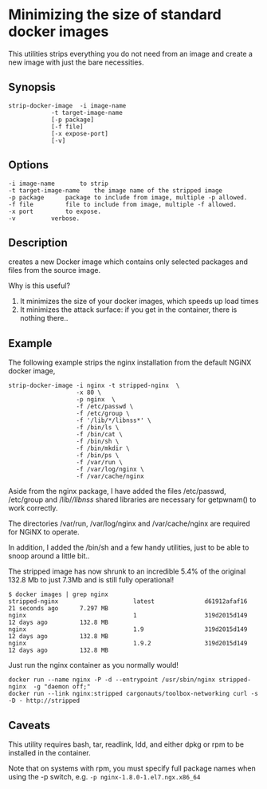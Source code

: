 # Minimizing the size of standard docker images

This utilities strips everything you do not need from an image and create a new image with just the bare necessities.

## Synopsis
	strip-docker-image 	-i image-name
				-t target-image-name
				[-p package]
				[-f file]
				[-x expose-port]
				[-v]

## Options
	-i image-name		to strip
	-t target-image-name	the image name of the stripped image
	-p package		package to include from image, multiple -p allowed.
	-f file			file to include from image, multiple -f allowed.
	-x port			to expose.
	-v			verbose.

## Description
creates a new Docker image which contains only selected packages and files from the source image.

Why is this useful?

1. It minimizes the size of your docker images, which speeds up load times
2. It minimizes the attack surface: if you get in the container, there is nothing there..

## Example
The following example strips the nginx installation from the default NGiNX docker image,

```
strip-docker-image -i nginx -t stripped-nginx  \
				   -x 80 \
				   -p nginx  \
				   -f /etc/passwd \
				   -f /etc/group \
				   -f '/lib/*/libnss*' \
				   -f /bin/ls \
				   -f /bin/cat \
				   -f /bin/sh \
				   -f /bin/mkdir \
				   -f /bin/ps \
				   -f /var/run \
				   -f /var/log/nginx \
				   -f /var/cache/nginx
```
Aside from the nginx package, I have added the files /etc/passwd, /etc/group and /lib/*/libnss* shared libraries
are necessary for getpwnam() to work correctly.

The directories /var/run, /var/log/nginx and /var/cache/nginx are required for NGiNX to operate.

In addition, I added the /bin/sh and a few handy utilities, just to be able to snoop around a little bit..


The stripped image has now shrunk to an incredible 5.4% of the original 132.8 Mb to just 7.3Mb and is still fully operational!

```
$ docker images | grep nginx
stripped-nginx                     latest              d61912afaf16        21 seconds ago      7.297 MB
nginx                              1                   319d2015d149        12 days ago         132.8 MB
nginx                              1.9                 319d2015d149        12 days ago         132.8 MB
nginx                              1.9.2               319d2015d149        12 days ago         132.8 MB
```

Just run the nginx container as you normally would!

```
docker run --name nginx -P -d --entrypoint /usr/sbin/nginx stripped-nginx  -g "daemon off;"
docker run --link nginx:stripped cargonauts/toolbox-networking curl -s -D - http://stripped
```

## Caveats
This utility requires bash, tar, readlink, ldd, and either dpkg or rpm to be installed in the container.

Note that on systems with rpm, you must specify full package names when using the -p switch, e.g. ```-p nginx-1.8.0-1.el7.ngx.x86_64```
